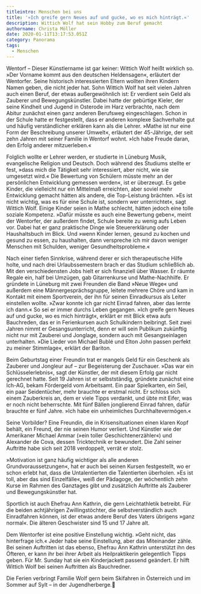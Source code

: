```yaml
---
titleintro: Menschen bei uns
title: '»Ich greife gern Neues auf und gucke, wo es mich hinträgt.«'
description: Wittich Wolf hat sein Hobby zum Beruf gemacht
authorname: Christa Möller
date: 2020-01-11T13:17:53.051Z
category: Panorama
tags:
  - Menschen
---
```


Wentorf – Dieser Künstlername ist gar keiner: Wittich Wolf heißt wirklich so. »Der Vorname kommt aus den deutschen Heldensagen«, erläutert der Wentorfer. Seine historisch interessierten Eltern wollten ihren Kindern Namen geben, die nicht jeder hat. Sohn Wittich Wolf hat seit vielen Jahren auch einen Beruf, der etwas außergewöhnlich ist: Er verdient sein Geld als Zauberer und Bewegungskünstler. Dabei hatte der gebürtige Kieler, der seine Kindheit und Jugend in Osterode im Harz verbrachte, nach dem Abitur zunächst einen ganz anderen Berufsweg eingeschlagen. Schon in der Schule hatte er festgestellt, dass er anderen komplexe Sachverhalte gut und häufig verständlicher erklären kann als die Lehrer. »Mathe ist nur eine Form der Beschreibung unserer Umwelt«, erläutert der 45-Jährige, der seit zehn Jahren mit seiner Familie in Wentorf wohnt. »Ich habe Freude daran, den Erfolg anderer mitzuerleben.« 

Folglich wollte er Lehrer werden, er studierte in Lüneburg Musik, evangelische Religion und Deutsch. Doch während des Studiums stellte er fest, »dass mich die Tätigkeit sehr interessiert, aber nicht, wie sie umgesetzt wird.« Die Bewertung von Schülern müsste mehr an der persönlichen Entwicklung gemessen werden«, ist er überzeugt. Es gebe Kinder, die vielleicht nur ein Mittelmaß erreichten, aber soviel mehr Entwicklung gemacht hätten als andere, die Top-Leistung brächten. »Es ist nicht wichtig, was es für eine Schule ist, sondern wer unterrichtet«, sagt Wittich Wolf. Einige Kinder seien in Mathe schlecht, hätten jedoch eine tolle soziale Kompetenz. »Dafür müsste es auch eine Bewertung geben«, meint der Wentorfer, der außerdem findet, Schule bereite zu wenig aufs Leben vor. Dabei hat er ganz praktische Dinge wie Steuererklärung oder Haushaltsbuch im Blick. Und »wenn Kinder lernen, gesund zu kochen und gesund zu essen, zu haushalten, dann verspreche ich mir davon weniger Menschen mit Schulden, weniger Gesundheitsprobleme.«

Nach einer tiefen Sinnkrise, während derer er sich therapeutische Hilfe holte, und nach drei Urlaubssemestern brach er das Studium schließlich ab. Mit den verschiedensten Jobs hielt er sich finanziell über Wasser. Er räumte Regale ein, half bei Umzügen, gab Gitarrenkurse und Mathe-Nachhilfe. Er gründete in Lüneburg mit zwei Freunden die Band »Neue Wege« und außerdem eine Männergesprächsgruppe, leitete mehrere Chöre und kam in Kontakt mit einem Sportverein, der ihn für seinen Einradkursus als Leiter einstellen wollte. »Zwar konnte ich gar nicht Einrad fahren, aber das lernte ich dann.« So sei er immer durchs Leben gegangen. »Ich greife gern Neues auf und gucke, wo es mich hinträgt«, erklärt er mit Blick etwa aufs Bauchreden, das er in Ferienkursen auch Schulkindern beibringt. Seit zwei Jahren nimmt er Gesangsunterricht, denn er will sein Publikum zukünftig nicht nur mit Zauberei und Jonglage, sondern auch mit Gesangseinlagen unterhalten. »Die Lieder von Michael Bublé und Elton John passen perfekt zu meiner Stimmlage«, erklärt der Bariton.

Beim Geburtstag einer Freundin trat er mangels Geld für ein Geschenk als Zauberer und Jongleur auf – zur Begeisterung der Zuschauer. »Das war ein Schlüsselerlebnis«, sagt der Künstler, der mit diesem Erfolg gar nicht gerechnet hatte. Seit 19 Jahren ist er selbstständig, gründete zunächst eine Ich-AG, bekam Fördergeld vom Arbeitsamt. Ein paar Spielkarten, ein Seil, ein paar Seidentücher, mehr brauchte er erstmal nicht. Er schloss sich einem Zauberkreis an, dem er viele Tipps verdankt, und übte mit Eifer, was er noch nicht beherrschte. Mit fünf Bällen jonglierend Einrad fahren, dafür brauchte er fünf Jahre. »Ich habe ein unheimliches Durchhaltevermögen.« 

Seine Vorbilder? Eine Freundin, die in Krisensituationen einen klaren Kopf behält, ein Freund, der nie seinen Humor verliert. Und Künstler wie der Amerikaner Michael Ammar (»ein toller Geschichtenerzähler«) und Alexander de Cova, dessen Tricktechnik er bewundert. Die Zahl seiner Auftritte habe sich seit 2018 verdoppelt, verrät er stolz. 

»Motivation ist ganz häufig wichtiger als alle anderen Grundvoraussetzungen«, hat er auch bei seinen Kursen festgestellt, wo er schon erlebt hat, dass die Untalentierten die Talentierten überholen. »Es ist toll, aber das sind Einzelfälle«, weiß der Pädagoge, der wöchentlich zehn Kurse im Rahmen des Ganztages gibt und zusätzlich Auftritte als Zauberer und Bewegungskünstler hat. 

Sportlich ist auch Ehefrau Ann Kathrin, die gern Leichtathletik betreibt. Für die beiden achtjährigen Zwillingstöchter, die selbstverständlich auch Einradfahren können, ist der etwas andere Beruf des Vaters übrigens »ganz normal«. Die älteren Geschwister sind 15 und 17 Jahre alt. 
Dem Wentorfer ist eine positive Einstellung wichtig. »Geht nicht, das hinterfrage ich.« Jeder habe seine Einstellung, aber das Miteinander zähle. Bei seinen Auftritten ist das ebenso, Ehefrau Ann Kathrin unterstützt ihn des Öfteren, er kann ihr bei ihrer Arbeit als Heilpraktikerin gelegentlich Tipps geben. Für Mr. Sunday hat sie ein Kinderjackett passend geändert. Er hilft Wittich Wolf bei seinen Auftritten als Bauchredner.
Die Ferien verbringt Familie Wolf gern beim Skifahren in Österreich und im Sommer auf Sylt – in der Jugendherberge.
